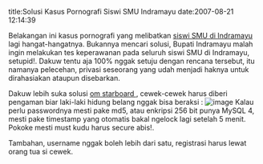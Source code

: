 title:Solusi Kasus Pornografi Siswi SMU Indramayu
date:2007-08-21 12:14:39

Belakangan ini kasus pornografi yang melibatkan
<a href="http://www.detiknews.com/indexfr.php?url=http://www.detiknews.com/index.php/detik.read/tahun/2007/bulan/08/tgl/21/time/134315/idnews/819711/idkanal/10">
 siswi SMU di Indramayu
</a>
lagi hangat-hangatnya. Bukannya mencari solusi, Bupati Indramayu malah ingin melakukan tes keperawanan pada seluruh siswi SMU di Indramayu, setupid!. Dakuw tentu aja 100% nggak setuju dengan rencana tersebut, itu namanya pelecehan, privasi seseorang yang udah menjadi haknya untuk dirahasiakan ataupun disebarkan.

Dakuw lebih suka solusi
<a href="http://www.diskusiweb.com/viewthread.php?tid=27815">
 om starboard
</a>
, cewek-cewek harus diberi pengaman biar laki-laki hidung belang nggak bisa beraksi :
![image](http://titip.starboard.web.id/files/safes.jpg)
Kalau perlu passwordnya mesti pake md5, atau enkripsi 256 bit punya MySQL 4, mesti pake timestamp yang otomatis bakal ngelock lagi setelah 5 menit. Pokoke mesti must kudu harus secure abis!.

Tambahan, username nggak boleh lebih dari satu, registrasi harus lewat orang tua si cewek.
